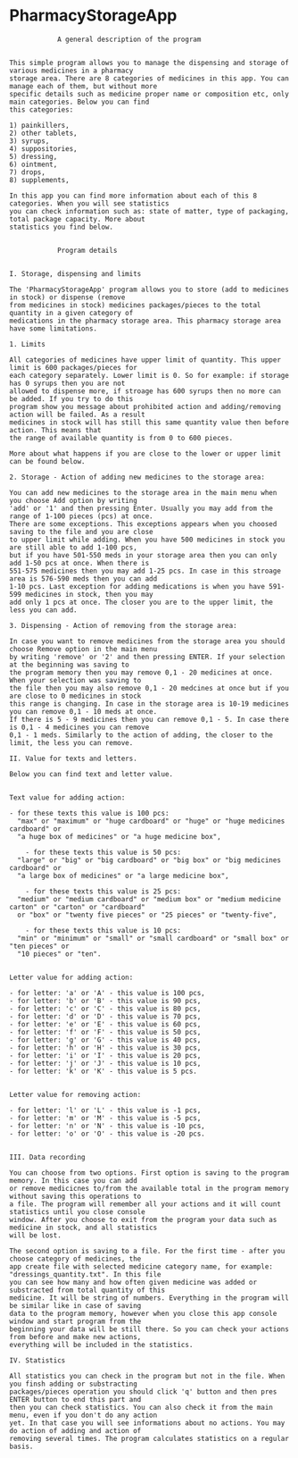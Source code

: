 # PharmacyStorageApp


				A general description of the program


    This simple program allows you to manage the dispensing and storage of various medicines in a pharmacy
    storage area. There are 8 categories of medicines in this app. You can manage each of them, but without more 
    specific details such as medicine proper name or composition etc, only main categories. Below you can find
    this categories:

    1) painkillers,
    2) other tablets,
    3) syrups,
    4) suppositories,
    5) dressing,
    6) ointment,
    7) drops,
    8) supplements,

    In this app you can find more information about each of this 8 categories. When you will see statistics
    you can check information such as: state of matter, type of packaging, total package capacity. More about
    statistics you find below.


				Program details


    I. Storage, dispensing and limits

	The 'PharmacyStorageApp' program allows you to store (add to medicines in stock) or dispense (remove
	from medicines in stock) medicines packages/pieces to the total quantity in a given category of
	medications in the pharmacy storage area. This pharmacy storage area have some limitations.
     
    1. Limits

	All categories of medicines have upper limit of quantity. This upper limit is 600 packages/pieces for
	each category separately. Lower limit is 0. So for example: if storage has 0 syrups then you are not
	allowed to dispense more, if stroage has 600 syrups then no more can be added. If you try to do this
	program show you message about prohibited action and adding/removing action will be failed. As a result
	medicines in stock will has still this same quantity value then before action. This means that
	the range of available quantity is from 0 to 600 pieces. 
       
	More about what happens if you are close to the lower or upper limit can be found below.

    2. Storage - Action of adding new medicines to the storage area:
     
	You can add new medicines to the storage area in the main menu when you choose Add option by writing 
	'add' or '1' and then pressing Enter. Usually you may add from the range of 1-100 pieces (pcs) at once. 
	There are some exceptions. This exceptions appears when you choosed saving to the file and you are close
	to upper limit while adding. When you have 500 medicines in stock you are still able to add 1-100 pcs, 
	but if you have 501-550 meds in your storage area then you can only add 1-50 pcs at once. When there is
	551-575 medicines then you may add 1-25 pcs. In case in this stroage area is 576-590 meds then you can add
	1-10 pcs. Last exception for adding medications is when you have 591-599 medicines in stock, then you may
	add only 1 pcs at once. The closer you are to the upper limit, the less you can add. 

    3. Dispensing - Action of removing from the storage area:

	In case you want to remove medicines from the storage area you should choose Remove option in the main menu
	by writing 'remove' or '2' and then pressing ENTER. If your selection at the beginning was saving to 
	the program memory then you may remove 0,1 - 20 medicines at once. When your selection was saving to 
	the file then you may also remove 0,1 - 20 medcines at once but if you are close to 0 medicines in stock 
	this range is changing. In case in the storage area is 10-19 medicines you can remove 0,1 - 10 meds at once. 
	If there is 5 - 9 medicines then you can remove 0,1 - 5. In case there is 0,1 - 4 medicines you can remove 
	0,1 - 1 meds. Similarly to the action of adding, the closer to the limit, the less you can remove.

    II. Value for texts and letters.

	Below you can find text and letter value.
    	
	
	Text value for adding action:
 
	- for these texts this value is 100 pcs:
	  "max" or "maximum" or "huge cardboard" or "huge" or "huge medicines cardboard" or
	  "a huge box of medicines" or "a huge medicine box",

        - for these texts this value is 50 pcs:
	  "large" or "big" or "big cardboard" or "big box" or "big medicines cardboard" or
	  "a large box of medicines" or "a large medicine box",

        - for these texts this value is 25 pcs:
	  "medium" or "medium cardboard" or "medium box" or "medium medicine carton" or "carton" or "cardboard"
	  or "box" or "twenty five pieces" or "25 pieces" or "twenty-five",

        - for these texts this value is 10 pcs: 
	  "min" or "minimum" or "small" or "small cardboard" or "small box" or "ten pieces" or
	  "10 pieces" or "ten".


	Letter value for adding action:

	- for letter: 'a' or 'A' - this value is 100 pcs,
	- for letter: 'b' or 'B' - this value is 90 pcs,
	- for letter: 'c' or 'C' - this value is 80 pcs,
	- for letter: 'd' or 'D' - this value is 70 pcs,
	- for letter: 'e' or 'E' - this value is 60 pcs,
	- for letter: 'f' or 'F' - this value is 50 pcs,
	- for letter: 'g' or 'G' - this value is 40 pcs,
	- for letter: 'h' or 'H' - this value is 30 pcs,
	- for letter: 'i' or 'I' - this value is 20 pcs,
	- for letter: 'j' or 'J' - this value is 10 pcs,
	- for letter: 'k' or 'K' - this value is 5 pcs.


	Letter value for removing action:

	- for letter: 'l' or 'L' - this value is -1 pcs,
	- for letter: 'm' or 'M' - this value is -5 pcs,
	- for letter: 'n' or 'N' - this value is -10 pcs,
	- for letter: 'o' or 'O' - this value is -20 pcs.
     

    III. Data recording

	You can choose from two options. First option is saving to the program memory. In this case you can add 
	or remove medicicnes to/from the available total in the program memory without saving this operations to 
	a file. The program will remember all your actions and it will count statistics until you close console
	window. After you choose to exit from the program your data such as medicine in stock, and all statistics 
	will be lost. 
	
	The second option is saving to a file. For the first time - after you choose category of medicines, the 
	app create file with selected medicine category name, for example: "dressings_quantity.txt". In this file
	you can see how many and how often given medicine was added or substracted from total quantity of this
	medicine. It will be string of numbers. Everything in the program will be similar like in case of saving 
	data to the program memory, however when you close this app console window and start program from the 
	beginning your data will be still there. So you can check your actions from before and make new actions, 
	everything will be included in the statistics.

    IV. Statistics 

	All statistics you can check in the program but not in the file. When you finsh adding or substracting
	packages/pieces operation you should click 'q' button and then pres ENTER button to end this part and 
	then you can check statistics. You can also check it from the main menu, even if you don't do any action
	yet. In that case you will see informations about no actions. You may do action of adding and action of 
	removing several times. The program calculates statistics on a regular basis.
